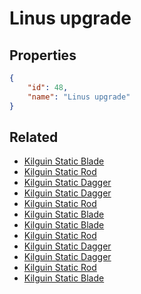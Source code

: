 # Linus upgrade

<no description available>

## Properties

```json
{
    "id": 48,
    "name": "Linus upgrade"
}
```

## Related

- [Kilguin Static Blade](../items/1984-kilguin-static-blade.md)
- [Kilguin Static Rod](../items/2000-kilguin-static-rod.md)
- [Kilguin Static Dagger](../items/2015-kilguin-static-dagger.md)
- [Kilguin Static Dagger](../items/2014-kilguin-static-dagger.md)
- [Kilguin Static Rod](../items/1999-kilguin-static-rod.md)
- [Kilguin Static Blade](../items/1981-kilguin-static-blade.md)
- [Kilguin Static Blade](../items/1980-kilguin-static-blade.md)
- [Kilguin Static Rod](../items/1998-kilguin-static-rod.md)
- [Kilguin Static Dagger](../items/2013-kilguin-static-dagger.md)
- [Kilguin Static Dagger](../items/2012-kilguin-static-dagger.md)
- [Kilguin Static Rod](../items/1997-kilguin-static-rod.md)
- [Kilguin Static Blade](../items/1979-kilguin-static-blade.md)

